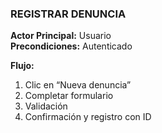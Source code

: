### REGISTRAR DENUNCIA

**Actor Principal:** Usuario  
**Precondiciones:** Autenticado

**Flujo:**

1. Clic en “Nueva denuncia”  
2. Completar formulario  
3. Validación  
4. Confirmación y registro con ID 